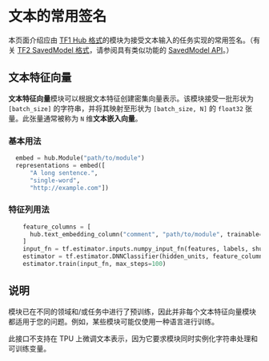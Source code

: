 <!--* freshness: { owner: 'akhorlin' reviewed: '2021-03-09' } *-->

# 文本的常用签名

本页面介绍应由 [TF1 Hub 格式](../tf1_hub_module.md)的模块为接受文本输入的任务实现的常用签名。（有关 [TF2 SavedModel 格式](../tf2_saved_model.md)，请参阅具有类似功能的 [SavedModel API](../common_saved_model_apis/text.md)。）

## 文本特征向量

**文本特征向量**模块可以根据文本特征创建密集向量表示。该模块接受一批形状为 `[batch_size]` 的字符串，并将其映射至形状为 `[batch_size, N]` 的 `float32` 张量。此张量通常被称为 `N` 维**文本嵌入向量**。

### 基本用法

```python
  embed = hub.Module("path/to/module")
  representations = embed([
      "A long sentence.",
      "single-word",
      "http://example.com"])
```

### 特征列用法

```python
    feature_columns = [
      hub.text_embedding_column("comment", "path/to/module", trainable=False),
    ]
    input_fn = tf.estimator.inputs.numpy_input_fn(features, labels, shuffle=True)
    estimator = tf.estimator.DNNClassifier(hidden_units, feature_columns)
    estimator.train(input_fn, max_steps=100)
```

## 说明

模块已在不同的领域和/或任务中进行了预训练，因此并非每个文本特征向量模块都适用于您的问题。例如，某些模块可能仅使用一种语言进行训练。

此接口不支持在 TPU 上微调文本表示，因为它要求模块同时实例化字符串处理和可训练变量。
